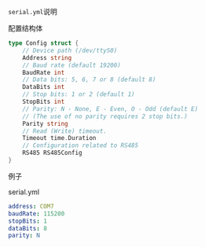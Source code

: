 ```serial.yml```说明

配置结构体
```go
type Config struct {
	// Device path (/dev/ttyS0)
	Address string
	// Baud rate (default 19200)
	BaudRate int
	// Data bits: 5, 6, 7 or 8 (default 8)
	DataBits int
	// Stop bits: 1 or 2 (default 1)
	StopBits int
	// Parity: N - None, E - Even, O - Odd (default E)
	// (The use of no parity requires 2 stop bits.)
	Parity string
	// Read (Write) timeout.
	Timeout time.Duration
	// Configuration related to RS485
	RS485 RS485Config
}
```

例子

serial.yml
```yaml
address: COM7
baudRate: 115200
stopBits: 1
dataBits: 8
parity: N
```